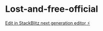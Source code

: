 # Lost-and-free-official

[Edit in StackBlitz next generation editor ⚡️](https://stackblitz.com/~/github.com/SarveshKadam167/Lost-and-free-official)